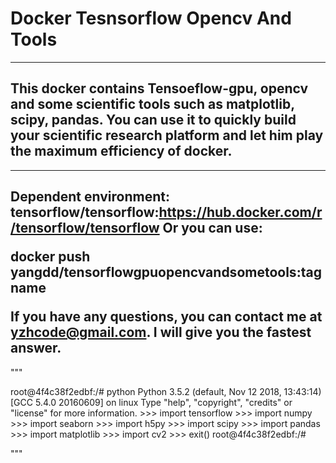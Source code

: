 # Docker Tesnsorflow Opencv And Tools
---
This docker contains Tensoeflow-gpu, opencv and some scientific tools such as matplotlib, scipy, pandas. You can use it to quickly build your scientific research platform and let him play the maximum efficiency of docker.
---
___
Dependent environment: tensorflow/tensorflow:https://hub.docker.com/r/tensorflow/tensorflow
Or you can use: 
    <p> docker push yangdd/tensorflowgpuopencvandsometools:tagname</p>
If you have any questions, you can contact me at yzhcode@gmail.com. I will give you the fastest answer.
---
"""
<p>
root@4f4c38f2edbf:/# python
Python 3.5.2 (default, Nov 12 2018, 13:43:14) 
[GCC 5.4.0 20160609] on linux
Type "help", "copyright", "credits" or "license" for more information.
>>> import tensorflow
>>> import numpy
>>> import seaborn
>>> import h5py
>>> import scipy
>>> import pandas
>>> import matplotlib
>>> import cv2
>>> exit()
root@4f4c38f2edbf:/# 
</p>
"""
